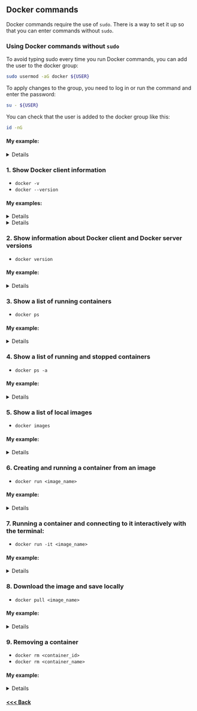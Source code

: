 ## Docker commands

Docker commands require the use of `sudo`. There is a way to set it up so that you can enter commands without `sudo`.

### Using Docker commands without `sudo`

To avoid typing sudo every time you run Docker commands, you can add the user to the docker group:

```bash
sudo usermod -aG docker ${USER}
```

To apply changes to the group, you need to log in or run the command and enter the password:

```bash
su - ${USER}
```

You can check that the user is added to the docker group like this:

```bash
id -nG
```

#### My example:

<details>

```bash
nickeld28@DockerVM:~$ sudo usermod -aG docker ${USER}
nickeld28@DockerVM:~$ id -nG
nickeld28@DockerVM:~$ su - ${USER}
Password: 
nickeld28@DockerVM:~$ id -nG
nickeld28 adm cdrom sudo dip plugdev lpadmin lxd sambashare docker
nickeld28@DockerVM:~$ docker ps
CONTAINER ID   IMAGE     COMMAND   CREATED   STATUS    PORTS     NAMES
```

</details>

### 1. Show Docker client information

* `docker -v`
* `docker --version`

#### Мy examples:

<details>

```bash
nickeld28@DockerVM:~$ docker -v
Docker version 25.0.4, build 1a576c5
```

</details>

<details>

```bash
nickeld28@DockerVM:~$ docker --version
Docker version 25.0.4, build 1a576c5
```

</details>

### 2. Show information about Docker client and Docker server versions

* `docker version`

#### My example:

<details>

```bash
nickeld28@DockerVM:~$ docker version
Client: Docker Engine - Community
Version:           25.0.4
API version:       1.44
Go version:        go1.21.8
Git commit:        1a576c5
Built:             Wed Mar  6 16:32:12 2024
OS/Arch:           linux/amd64
Context:           default

Server: Docker Engine - Community
Engine:
Version:          25.0.4
API version:      1.44 (minimum version 1.24)
Go version:       go1.21.8
Git commit:       061aa95
Built:            Wed Mar  6 16:32:12 2024
OS/Arch:          linux/amd64
Experimental:     false
containerd:
Version:          1.6.28
GitCommit:        ae07eda36dd25f8a1b98dfbf587313b99c0190bb
runc:
Version:          1.1.12
GitCommit:        v1.1.12-0-g51d5e94
docker-init:
Version:          0.19.0
GitCommit:        de40ad0
```

</details>

### 3. Show a list of running containers

* `docker ps`

#### My example:

<details>

```bash
nickeld28@DockerVM:~$ docker ps
CONTAINER ID   IMAGE     COMMAND   CREATED   STATUS    PORTS     NAMES
```

</details>

### 4. Show a list of running and stopped containers

* `docker ps -a`

#### My example:

<details>

```bash
nickeld28@DockerVM:~$ docker ps -a
CONTAINER ID   IMAGE         COMMAND    CREATED              STATUS                          PORTS     NAMES
425f7f79867b   hello-world   "/hello"   About a minute ago   Exited (0) About a minute ago             adoring_jones
```

</details>

### 5. Show a list of local images

* `docker images`

#### My example:

<details>

```bash
nickeld28@DockerVM:~$ docker images
REPOSITORY    TAG       IMAGE ID       CREATED         SIZE
hello-world   latest    d2c94e258dcb   10 months ago   13.3kB
```

</details>

### 6. Creating and running a container from an image

* `docker run <image_name>`

#### My example:

<details>

```bash
nickeld28@DockerVM:~$ docker run busybox
Unable to find image 'busybox:latest' locally
latest: Pulling from library/busybox
7b2699543f22: Pull complete 
Digest: sha256:650fd573e056b679a5110a70aabeb01e26b76e545ec4b9c70a9523f2dfaf18c6
Status: Downloaded newer image for busybox:latest
```

</details>

### 7. Running a container and connecting to it interactively with the terminal:

* `docker run -it <image_name>`

#### My example:

<details>

```bash
nickeld28@DockerVM:~$ docker run -it busybox
/ # ls
bin    etc    lib    proc   sys    usr
dev    home   lib64  root   tmp    var
/ # hostname
bc98423639e3
/ # hostname -i
172.17.0.2
/ # exit
```

</details>

### 8. Download the image and save locally

* `docker pull <image_name>`

#### My example:

<details>

```bash
nickeld28@DockerVM:~$ docker pull nginx
Using default tag: latest
latest: Pulling from library/nginx
8a1e25ce7c4f: Pull complete 
e78b137be355: Pull complete 
39fc875bd2b2: Pull complete 
035788421403: Pull complete 
87c3fb37cbf2: Pull complete 
c5cdd1ce752d: Pull complete 
33952c599532: Pull complete 
Digest: sha256:6db391d1c0cfb30588ba0bf72ea999404f2764febf0f1f196acd5867ac7efa7e
Status: Downloaded newer image for nginx:latest
docker.io/library/nginx:latest
```

</details>

### 9. Removing a container

* `docker rm <container_id>`
* `docker rm <container_name>`

#### My example:

<details>

```bash
nickeld28@DockerVM:~$ docker ps -a
CONTAINER ID   IMAGE                COMMAND    CREATED          STATUS                      PORTS     NAMES
85b50b027080   hello-world:latest   "/hello"   18 seconds ago   Exited (0) 17 seconds ago             happy_pascal
3ca6e48096a5   hello-world          "/hello"   41 seconds ago   Exited (0) 41 seconds ago             epic_dijkstra
nickeld28@DockerVM:~$ docker rm epic_dijkstra 
epic_dijkstra
nickeld28@DockerVM:~$ docker rm 85b50b027080
85b50b027080
nickeld28@DockerVM:~$ docker ps -a
CONTAINER ID   IMAGE     COMMAND   CREATED   STATUS    PORTS     NAMES
```

</details>

#### [<<< Back](/Summary.md)
